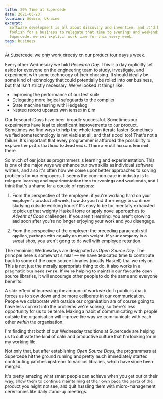 ```yaml
---
title: 20% Time at Supercede
date: 2021-06-23
location: Odessa, Ukraine
excerpt:
  Software development is all about discovery and invention, and it'd be
  foolish for a business to relegate that time to evenings and weekends. At
  Supercede, we set explicit work time for this every week.
tags: business
---
```


At Supercede, we only work directly on our product four days a week.

Every other Wednesday we hold _Research Day_. This is a day explicitly set
aside for everyone on the engineering team to study, investigate, and
experiment with some technology of their choosing. It should ideally be some
kind of technology that could potentially be rolled into our business, but that
isn't strictly necessary. We've looked at things like:

- Improving the performance of our test suite
- Delegating more logical safeguards to the compiler
- State machine testing with Hedgehog
- Nested record updates with lenses in Elm

Our Research Days have been broadly successful. Sometimes our experiments have
lead to significant improvements to our product. Sometimes we find ways to help
the whole team iterate faster. Sometimes we find some technology is not viable
at all, and that's cool too! That's not a failure. It's important that every
programmer is afforded the possibility to explore the paths that lead to dead
ends. There are still lessons learned there.

So much of our jobs as programmers is learning and experimentation. This is one
of the major ways we enhance our own skills as individual software writers, and
also it's often how we come upon better approaches to solving problems for our
employers. It seems the common case in industry is to relegate learning and
experimentation time to evenings and weekends, and I think that's a shame for a
couple of reasons:

1. From the perspective of the employee: if you're working hard on your employer's
product all week, how do you find the energy to continue studying outside
working hours? It's easy to be too mentally exhausted to pick up that weighty
Haskell tome or apply novel approaches to _Advent of Code_ challenges. If you
aren't learning, you aren't growing, and soon after you're no longer enjoying
your work and you disengage.

2. From the perspective of the employer: the preceding paragraph still applies,
perhaps with equally as much weight. If your company is a sweat shop, you
aren't going to do well with employee retention.

The remaining Wednesdays are designated as _Open Source Day_. The principle
here is somewhat similar — we have dedicated time to contribute back to some of
the open source libraries (mostly Haskell) that we rely on. This is not just
the morally appropriate thing to do, it also works in a pragmatic business
sense. If we're helping to maintain our favourite open source libraries, it
will encourage other people to do the same and everyone benefits.

A side effect of increasing the amount of work we do in public is that it
forces us to slow down and be more deliberate in our communication. People we
collaborate with outside our organisation are of course going to have less
context into the problems we're solving, so there's less opportunity for us to
be terse. Making a habit of communicating with people outside the organisation
will improve the way we communicate with each other _within_ the organisation.

I'm finding that both of our Wednesday traditions at Supercede are helping us
to cultivate the kind of calm and productive culture that I'm looking for in my
working life.

Not only that, but after establishing _Open Source Days_, the programmers at
Supercede hit the ground running and pretty much immediately started
contributing patches upstream to various libraries, which have since been
merged.

It's pretty amazing what smart people can achieve when you get out of their
way, allow them to continue maintaining at their own pace the parts of the
product you might not see, and quit hassling them with micro-management
ceremonies like daily stand-up meetings.

